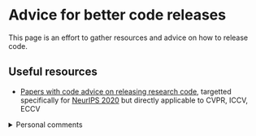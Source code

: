 # Advice for better code releases

This page is an effort to gather resources and advice on how to release code. 

</details>

## Useful resources

- [Papers with code advice on releasing research code](https://github.com/paperswithcode/releasing-research-code), targetted specifically for [NeurIPS 2020](https://nips.cc/Conferences/2020) but directly applicable to CVPR, ICCV, ECCV

<details> <summary> Personal comments </summary>

#### Handling dependencies

I typically use a conda environment with an environment.yml file so that the user can run

`conda env create -f environment.yml` to install all required dependencies. 

#### Releasing models

Github-releases is a great way to host your trained models.

I found the [github-release](https://github.com/aktau/github-release) tool useful for uploading models directly from the command line.

#### Scripts

- training script, which allows to train a model in the same setting as reported in your paper
- demo script, which runs a forward pass on the model and visualizes the predictions

</details>

